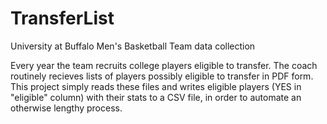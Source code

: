 # TransferList

University at Buffalo Men's Basketball Team data collection

Every year the team recruits college players eligible to transfer. The coach routinely recieves lists of players possibly eligible to transfer in PDF form. This project simply reads these files and writes eligible players (YES in "eligible" column)  with their stats to a CSV file, in order to automate an otherwise lengthy process.


